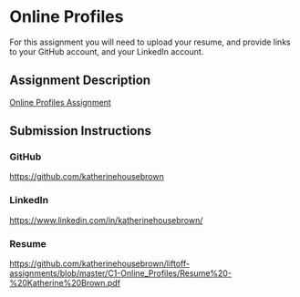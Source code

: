 # Online Profiles
For this assignment you will need to upload your resume, and provide links to your GitHub account, and your LinkedIn account.

## Assignment Description
[Online Profiles Assignment](https://education.launchcode.org/liftoff/assignments/online-profiles/)

## Submission Instructions
 
### GitHub
https://github.com/katherinehousebrown
 
### LinkedIn
https://www.linkedin.com/in/katherinehousebrown/

### Resume
https://github.com/katherinehousebrown/liftoff-assignments/blob/master/C1-Online_Profiles/Resume%20-%20Katherine%20Brown.pdf
